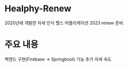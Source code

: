 # Healphy-Renew
2020년에 개발한 자세 인식 헬스 어플리케이션 2023 renew 준비

# 주요 내용 
백엔드 구현(Firebase -> Springboot)
기능 추가 자세 속도
